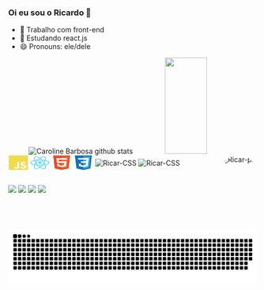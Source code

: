 ### Oi eu sou o Ricardo 👋

- 🔭 Trabalho com front-end
- 🌱 Estudando react.js
- 😄 Pronouns: ele/dele

<div align="center">  
  <img width="49%" height="195px" src="https://github-readme-stats.vercel.app/api?username=Ricardolg11&show_icons=true&count_private=true&hide_border=true&title_color=ff91a4&icon_color=ff91a4&text_color=c9d1d9&bg_color=0d1117" alt="Caroline Barbosa github stats" /> 
  <img width="41%" height="195px" src="https://github-readme-stats.vercel.app/api/top-langs/?username=Ricardolg11&layout=compact&hide_border=true&title_color=ff91a4&text_color=ff91a4&bg_color=0d1117" />
</div>

  <div style="display: inline_block">
  <img align="center" alt="Ricar-Js" height="30" width="40" src="https://raw.githubusercontent.com/devicons/devicon/master/icons/javascript/javascript-plain.svg">
  <img align="center" alt="Ricar-React" height="30" width="40" src="https://raw.githubusercontent.com/devicons/devicon/master/icons/react/react-original.svg">
  <img align="center" alt="Ricar-HTML" height="30" width="40" src="https://raw.githubusercontent.com/devicons/devicon/master/icons/html5/html5-original.svg">
  <img align="center" alt="Ricar-CSS" height="30" width="40" src="https://raw.githubusercontent.com/devicons/devicon/master/icons/css3/css3-original.svg">
  <img align="center" alt="Ricar-CSS" height="30" width="40" src="https://img.icons8.com/color/48/000000/c-plus-plus-logo.png">
  <img align="right" alt="Ricar-pic" height="150" style="border-radius:50px;" src="https://media.tenor.com/XKaKS-ZIOFwAAAAC/gojo-gojo-satoru.gif">
  <img align="center" alt="Ricar-CSS" height="35" width="45" src="https://img.icons8.com/color/48/000000/git.png">
 
  
</div>
  
  ##

<div> 
  <a href="https://www.youtube.com/channel/UCKDI4BhryNhGEByVlf3rWxA" target="_blank"><img src="https://img.shields.io/badge/YouTube-FF0000?style=for-the-badge&logo=youtube&logoColor=white" target="_blank"></a>
  <a href="https://www.instagram.com/ricardolg11/" target="_blank"><img src="https://img.shields.io/badge/-Instagram-%23E4405F?style=for-the-badge&logo=instagram&logoColor=white" target="_blank"></a>
 	<a href="https://www.twitch.tv/lgx11" target="_blank"><img src="https://img.shields.io/badge/Twitch-9146FF?style=for-the-badge&logo=twitch&logoColor=white" target="_blank"></a>
  <a href="https://www.linkedin.com/in/ricardo-mois%C3%A9is-0b8115243/" target="_blank"><img src="https://img.shields.io/badge/-LinkedIn-%230077B5?style=for-the-badge&logo=linkedin&logoColor=white" target="_blank"></a> 
 
</div>

<div align="center">

  ![Snake animation](https://github.com/Ricardolg11/Ricardolg11/blob/output/github-contribution-grid-snake.svg)
  
</div>
